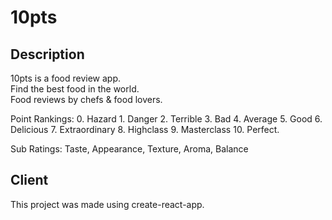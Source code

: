 # 10pts

## Description

10pts is a food review app.  
Find the best food in the world.  
Food reviews by chefs & food lovers.  

Point Rankings: 0. Hazard 1. Danger 2. Terrible 3. Bad 4. Average 5. Good 6. Delicious 7. Extraordinary  8. Highclass 9. Masterclass 10. Perfect.  

Sub Ratings: Taste, Appearance, Texture, Aroma, Balance

## Client

This project was made using create-react-app.